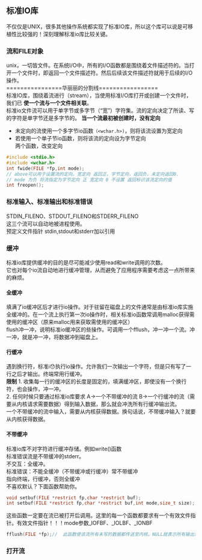 ## 标准IO库
不仅仅是UNIX，很多其他操作系统都实现了标准IO库，所以这个库可以说是可移植性比较强的！深刻理解标准io库比较关键。<br>
### 流和FILE对象
unix，一切皆文件。在系统I/O中，所有的I/O函数都是围绕着文件描述符的。当打开一个文件时，即返回一个文件描述符。然后后续该文件描述符就用于后续的I/O操作。<br>
================华丽丽的分割线=================<br>
标准IO库，围绕着流进行（stream），当使用标准I/O库打开或创建一个文件时，我们已 **使一个流与一个文件相关联**。<br>
标准io文件流可以用于单字节或多字节（“宽”）字符集。流的定向决定了所读、写的字符是单字节还是多字节的。
**当一个流最初被创建时，没有定向**
* 未定向的流使用一个多字节io函数`（<wchar.h>)`，则将该流设置为宽定向
* 若使用一个单子节io函数，则将该流的定向设为字节定向<br>
两个函数，改变定向
```c
#include <stdio.h>
#include <wchar.h>
int fwide(FILE *fp,int mode);
// above可以用于设置流的定向。宽定向 返回正，字节定向，返回负，未定向返回0.
// mode 为负 将流指定为字节定向 正 宽定向 0 不设置 返回标识该流定向的值
int freopen();
```
### 标准输入、标准输出和标准错误
STDIN_FILENO、STDOUT_FILENO和STDERR_FILENO<br>
这三个流可以自动地被进程使用。<br>
预定义文件指针 stdin,stdout和stderr加以引用
<br>
### 缓冲
标准io库提供缓冲的目的是尽可能减少使用read和write调用的次数。<br>
它也对每个io流自动地进行缓冲管理，从而避免了应用程序需要考虑这一点所带来的麻烦。
#### 全缓冲
填满了io缓冲区后才进行io操作。对于驻留在磁盘上的文件通常是由标准io库实施全缓冲的。在一个流上执行第一次io操作时，相关标准io函数常调用malloc获得需使用的缓冲区（原来malloc用来获取需使用的缓冲区）<br>
flush冲一冲，说明标准io缓冲区的些操作。可调用一个fflush，冲一冲一个流。冲一冲，就是冲一冲，将数据冲到磁盘上。
#### 行缓冲
遇到换行符，标准ℹ️😯执行io操作。允许我们一次输出一个字符，但是只有写了一行之后才输出。终端常用行缓冲。<br>
**限制** 1. 收集每一行的缓冲区的长度是固定的，填满缓冲区，即使没有一个换行符，也会操作，冲一冲。<br>
2. 任何时候只要通过标准io库要求 A->一个不带缓冲的流 B->一个行缓冲的流（需要从内核请求需要数据）得到输入数据，那么就会冲洗所有行缓冲输出流。<br>
一个不带缓冲的流中输入，需要从内核获得数据。换句话说，不带缓冲输入？就要从内核获得数据。
#### 不带缓冲
标准io库不对字符进行缓冲存储。例如write()函数<br>
标准错误流是不带缓冲的stderr。<br>
不交互：全缓冲。<br>
标准错误：不能全缓冲（不带缓冲或行缓冲）常不带缓冲<br>
指向终端，行缓冲，否则全缓冲<br>
不喜欢默认？下面函数帮助你。<br>
```c
void setbuf(FILE *restrict fp,char *restrict buf);
int setbuf(FILE *restrict fp,char *restrict buf,int mode,size_t size);
```
这些函数一定要在流已被打开后调用。这里的每一个函数都要求有一个有效文件指针。有效文件指针！！！mode参数_IOFBF、_IOLBF、_IONBF<br>
```c
fflush(FILE *fp);//  此函数使该流所有未写的数据都传送至内核。NULL就表示所有输出流都被冲洗 成功返回0 出错 EOF
```
### 打开流